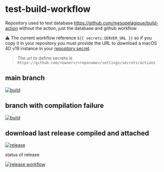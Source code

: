 # test-build-workflow

Repository used to test database https://github.com/mesopelagique/build-action without the action, just the database and github workflow

⚠️ The current workflow reference `${{ secrets.SERVER_URL }}` so if you copy it in your repository you must provide the URL to download a macOS 4D v19 instance in your [repository secret](https://docs.github.com/en/actions/reference/encrypted-secrets).
> The url to define secrets is `https://github.com/<owner>/<reponame>/settings/secrets/actions`

## main branch

[![build](https://github.com/mesopelagique/test-build-workflow/actions/workflows/build.yml/badge.svg)](https://github.com/mesopelagique/test-build-workflow/actions/workflows/build.yml?query=branch%3Amain)

## branch with compilation failure

[![build](https://github.com/mesopelagique/test-build-workflow/actions/workflows/build.yml/badge.svg?branch=feature%2Ffailure)](https://github.com/mesopelagique/test-build-workflow/actions/workflows/build.yml?query=branch%3Afeature%2Ffailure)

## download last release compiled and attached

[![release](https://img.shields.io/github/v/release/mesopelagique/test-build-workflow.svg)](https://github.com/mesopelagique/test-build-workflow/releases/latest)

status of release

[![release workflow](https://github.com/mesopelagique/test-build-workflow/actions/workflows/release.yml/badge.svg)](https://github.com/mesopelagique/test-build-workflow/actions/workflows/release.yml)
